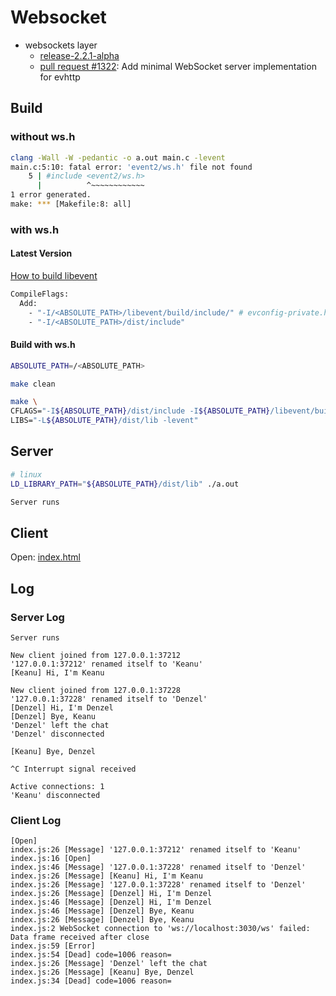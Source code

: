 # Websocket

- websockets layer
  - [release-2.2.1-alpha](https://github.com/libevent/libevent/releases/tag/release-2.2.1-alpha)
  - [pull request #1322](https://github.com/libevent/libevent/pull/1322): Add minimal WebSocket server implementation for evhttp

## Build

### without ws.h

```bash
clang -Wall -W -pedantic -o a.out main.c -levent
main.c:5:10: fatal error: 'event2/ws.h' file not found
    5 | #include <event2/ws.h>
      |          ^~~~~~~~~~~~~
1 error generated.
make: *** [Makefile:8: all]
```

### with ws.h

#### Latest Version

[How to build libevent](/libevent/README.md)

```bash
CompileFlags:
  Add:
    - "-I/<ABSOLUTE_PATH>/libevent/build/include/" # evconfig-private.h
    - "-I/<ABSOLUTE_PATH>/dist/include"
```

#### Build with ws.h

```bash
ABSOLUTE_PATH=/<ABSOLUTE_PATH>

make clean

make \
CFLAGS="-I${ABSOLUTE_PATH}/dist/include -I${ABSOLUTE_PATH}/libevent/build/include/" \
LIBS="-L${ABSOLUTE_PATH}/dist/lib -levent"
```

## Server

```bash
# linux
LD_LIBRARY_PATH="${ABSOLUTE_PATH}/dist/lib" ./a.out

Server runs
```

## Client

Open: [index.html](index.html)

## Log

### Server Log

```log
Server runs

New client joined from 127.0.0.1:37212
'127.0.0.1:37212' renamed itself to 'Keanu'
[Keanu] Hi, I'm Keanu

New client joined from 127.0.0.1:37228
'127.0.0.1:37228' renamed itself to 'Denzel'
[Denzel] Hi, I'm Denzel
[Denzel] Bye, Keanu
'Denzel' left the chat
'Denzel' disconnected

[Keanu] Bye, Denzel

^C Interrupt signal received

Active connections: 1
'Keanu' disconnected
```

### Client Log

```log
[Open]
index.js:26 [Message] '127.0.0.1:37212' renamed itself to 'Keanu'
index.js:16 [Open]
index.js:46 [Message] '127.0.0.1:37228' renamed itself to 'Denzel'
index.js:26 [Message] [Keanu] Hi, I'm Keanu
index.js:26 [Message] '127.0.0.1:37228' renamed itself to 'Denzel'
index.js:26 [Message] [Denzel] Hi, I'm Denzel
index.js:46 [Message] [Denzel] Hi, I'm Denzel
index.js:46 [Message] [Denzel] Bye, Keanu
index.js:26 [Message] [Denzel] Bye, Keanu
index.js:2 WebSocket connection to 'ws://localhost:3030/ws' failed: Data frame received after close
index.js:59 [Error]
index.js:54 [Dead] code=1006 reason=
index.js:26 [Message] 'Denzel' left the chat
index.js:26 [Message] [Keanu] Bye, Denzel
index.js:34 [Dead] code=1006 reason=
```

